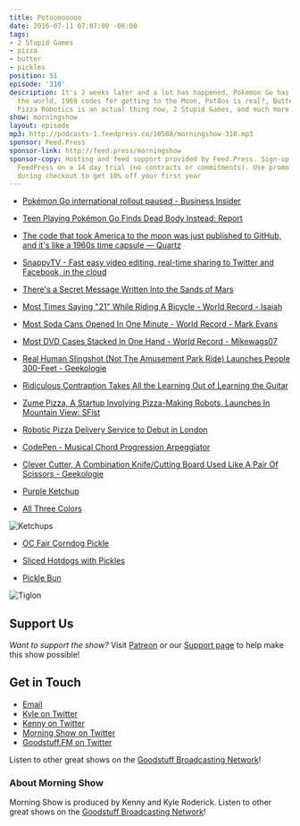 ```yaml
---
title: Potoooooooo
date: 2016-07-11 07:07:00 -06:00
tags:
- 2 Stupid Games
- pizza
- butter
- pickles
position: 51
episode: '310'
description: It's 2 weeks later and a lot has happened, Pokemon Go has taken over
  the world, 1969 codes for getting to the Moon, Pot8os is real?, Butter is better,
  Pizza Robotics is an actual thing now, 2 Stupid Games, and much more.
show: morningshow
layout: episode
mp3: http://podcasts-1.feedpress.co/10588/morningshow-310.mp3
sponsor: Feed.Press
sponsor-link: http://feed.press/morningshow
sponsor-copy: Hosting and feed support provided by Feed.Press. Sign-up today and try
  FeedPress on a 14 day trial (no contracts or commitments). Use promo code `morningshow`
  during checkout to get 10% off your first year
---
```


* [Pokémon Go international rollout paused - Business Insider][7]

* [Teen Playing Pokémon Go Finds Dead Body Instead: Report][8]

* [The code that took America to the moon was just published to GitHub, and it's like a 1960s time capsule — Quartz][9]

* [SnappyTV - Fast easy video editing, real-time sharing to Twitter and Facebook, in the cloud][10]

* [There's a Secret Message Written Into the Sands of Mars][11]

* [Most Times Saying "21" While Riding A Bicycle - World Record - Isaiah][12]

* [Most Soda Cans Opened In One Minute - World Record - Mark Evans][13]

* [Most DVD Cases Stacked In One Hand - World Record - Mikewags07][14]

* [Real Human Slingshot (Not The Amusement Park Ride) Launches People 300-Feet - Geekologie][15]

* [Ridiculous Contraption Takes All the Learning Out of Learning the Guitar][16]

* [Zume Pizza, A Startup Involving Pizza-Making Robots, Launches In Mountain View: SFist][17]

* [Robotic Pizza Delivery Service to Debut in London][18]

* [CodePen - Musical Chord Progression Arpeggiator][19]

* [Clever Cutter, A Combination Knife/Cutting Board Used Like A Pair Of Scissors - Geekologie][20]

* [Purple Ketchup][21]

* [All Three Colors][22]

![Ketchups][22]

* [OC Fair Corndog Pickle][23]

* [Sliced Hotdogs with Pickles][24]

* [Pickle Bun][25]

![Tiglon][26]

## Support Us
*Want to support the show?* Visit [Patreon](http://patreon.com/morningshow) or our [Support page](http://goodstuff.fm/support) to help make this show possible!

## Get in Touch
* [Email](mailto:kyle@goodstuff.fm)
* [Kyle on Twitter](http://twitter.com/dogburps)
* [Kenny on Twitter](http://twitter.com/pizzarobotics)
* [Morning Show on Twitter](http://twitter.com/morningshowam)
* [Goodstuff.FM on Twitter](http://twitter.com/goodstufffm)

Listen to other great shows on the [Goodstuff Broadcasting Network](http://goodstuff.fm/shows)!

### About Morning Show
Morning Show is produced by Kenny and Kyle Roderick. Listen to other great shows on the [Goodstuff Broadcasting Network](http://goodstuff.fm/)!

[1]: https://workflowy.com/invite/20cd98ad.lnx
[2]: http://twitter.com/morningshowam
[3]: http://facebook.com/morningshowam
[4]: http://goodstuff.fm/shows
[5]: http://twitter.com/pizzarobotics
[6]: http://twitter.com/kyleroderick
[7]: http://www.businessinsider.com/pokemon-go-international-rollout-paused-2016-7?op=1
[8]: http://gizmodo.com/teen-playing-pokemon-go-finds-dead-body-instead-report-1783368575
[9]: http://qz.com/726338/the-code-that-took-america-to-the-moon-was-just-published-to-github-and-its-like-a-1960s-time-capsule/
[10]: http://www.snappytv.com/corp/
[11]: http://gizmodo.com/theres-a-secret-message-written-into-the-sands-of-mars-1783330309
[12]: https://recordsetter.com/world-record/say-21-while-riding-bicycle/48010?autoplay=false
[13]: https://recordsetter.com/world-record/soda-cans-opened-minute/47980?autoplay=false
[14]: https://recordsetter.com/world-record/dvd-cases-stacked-hand/47696?autoplay=false
[15]: http://geekologie.com/2016/07/real-human-slingshot-not-the-amusement-p.php
[16]: http://sploid.gizmodo.com/ridiculous-contraption-takes-all-the-learning-out-of-le-1783392817
[17]: http://sfist.com/2016/06/24/zume_pizza_a_startup_involving_pizz.php
[18]: http://futurism.com/robotic-pizza-delivery-service-to-debut-in-london/
[19]: http://codepen.io/jakealbaugh/full/qNrZyw
[20]: http://geekologie.com/2016/07/clever-cutter-a-combination-knifecutting.php
[21]: http://i2.wp.com/www.retroist.com/wp-content/uploads/2013/08/purple-ketchup.jpg?resize=459%2C700
[22]: https://heinzcoloredketchup.files.wordpress.com/2012/11/ngbbs4b2afdcd71cb52.jpg
[23]: http://cdn.foodbeast.com/content/uploads/2014/07/OC-Fair-Corndog-Pickle.jpg
[24]: https://scootrah.files.wordpress.com/2014/09/img_7496.jpg
[25]: https://mlblogsbensbiz.files.wordpress.com/2010/03/pickle-thumb-450x337-18634613.jpg
[26]: http://images.digopaul.com/wp-content/uploads/related_images/2015/09/09/tiglon_2.jpg
